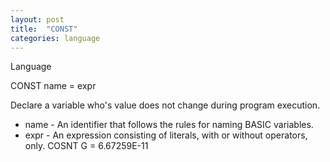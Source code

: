 ```yaml
---
layout: post
title:  "CONST"
categories: language
---
```

Language

CONST name = expr

Declare a variable who's value does not change during program execution.


* name - An identifier that follows the rules for naming BASIC variables.
* expr - An expression consisting of literals, with or without operators, only.
COSNT G = 6.67259E-11

